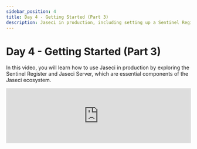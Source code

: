 ```yaml
---
sidebar_position: 4
title: Day 4 - Getting Started (Part 3)
description: Jaseci in production, including setting up a Sentinel Register and Jaseci Server.
---
```


# Day 4 - **Getting Started (Part 3)**



In this video, you will learn how to use Jaseci in production by exploring the Sentinel Register and Jaseci Server, which are essential components of the Jaseci ecosystem.

<!-- Embed a youtube video -->
<iframe width="100%" src="https://www.youtube.com/embed/9QZqX0v7nqI" frameborder="0" allow="accelerometer; autoplay; clipboard-write; encrypted-media; gyroscope; picture-in-picture" allowfullscreen></iframe>

